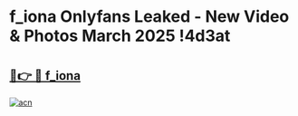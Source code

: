 # f_iona Onlyfans Leaked - New Video & Photos March 2025 !4d3at

# <h2><a href="https://m350hq.iuczelnia.edu.pl?title=f_iona&ref=4d3at">🔗👉 🔴 f_iona</a></h2>

[![acn](https://github.com/user-attachments/assets/0f9c940e-d8b0-45ae-aac7-cd30a18b3e1c)](https://m350hq.iuczelnia.edu.pl?title=f_iona&ref=4d3at)

